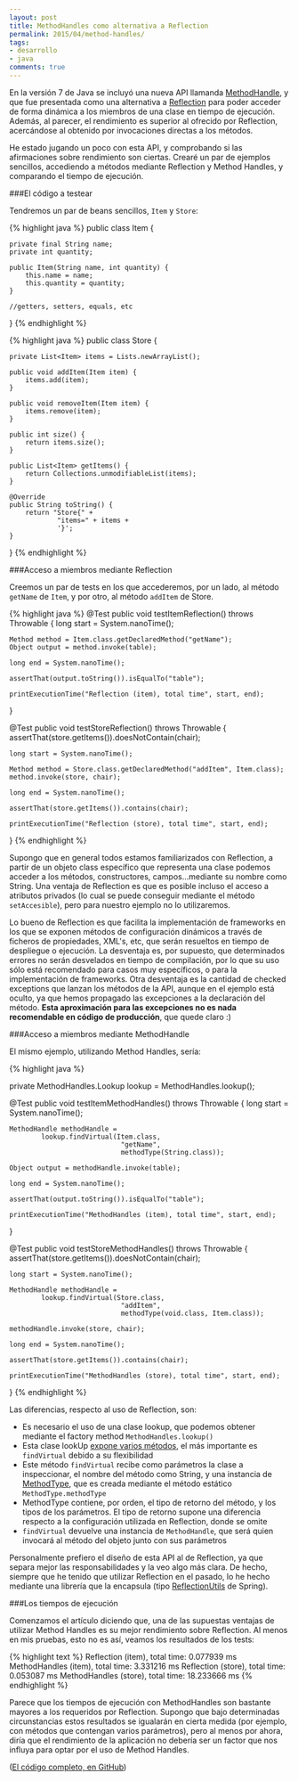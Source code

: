 ```yaml
---
layout: post
title: MethodHandles como alternativa a Reflection
permalink: 2015/04/method-handles/
tags:
- desarrollo
- java
comments: true
---
```


En la versión 7 de Java se incluyó una nueva API llamanda [MethodHandle](http://docs.oracle.com/javase/7/docs/api/java/lang/invoke/MethodHandle.html), y que fue presentada como una alternativa a [Reflection](https://docs.oracle.com/javase/tutorial/reflect/) para poder acceder de forma dinámica a los miembros de una clase en tiempo de ejecución. Además, al parecer, el rendimiento es superior al ofrecido por Reflection, acercándose al obtenido por invocaciones directas a los métodos.

He estado jugando un poco con esta API, y comprobando si las afirmaciones sobre rendimiento son ciertas. Crearé un par de ejemplos sencillos, accediendo a métodos mediante Reflection y Method Handles, y comparando el tiempo de ejecución.

<!--break-->

###El código a testear

Tendremos un par de beans sencillos, `Item` y  `Store`:

{% highlight java %}
public class Item {

    private final String name;
    private int quantity;

    public Item(String name, int quantity) {
        this.name = name;
        this.quantity = quantity;
    }

    //getters, setters, equals, etc
}
{% endhighlight %}

{% highlight java %}
public class Store {

    private List<Item> items = Lists.newArrayList();

    public void addItem(Item item) {
        items.add(item);
    }

    public void removeItem(Item item) {
        items.remove(item);
    }

    public int size() {
        return items.size();
    }

    public List<Item> getItems() {
        return Collections.unmodifiableList(items);
    }

    @Override
    public String toString() {
        return "Store{" +
                "items=" + items +
                '}';
    }
}
{% endhighlight %}

###Acceso a miembros mediante Reflection

Creemos un par de tests en los que accederemos, por un lado, al método `getName` de `Item`, y por otro, al método `addItem` de Store.

{% highlight java %}
@Test
public void testItemReflection() throws Throwable {
    long start = System.nanoTime();

    Method method = Item.class.getDeclaredMethod("getName");
    Object output = method.invoke(table);

    long end = System.nanoTime();

    assertThat(output.toString()).isEqualTo("table");

    printExecutionTime("Reflection (item), total time", start, end);
}

@Test
public void testStoreReflection() throws Throwable {
    assertThat(store.getItems()).doesNotContain(chair);

    long start = System.nanoTime();

    Method method = Store.class.getDeclaredMethod("addItem", Item.class);
    method.invoke(store, chair);

    long end = System.nanoTime();

    assertThat(store.getItems()).contains(chair);

    printExecutionTime("Reflection (store), total time", start, end);

}
{% endhighlight %}

Supongo que en general todos estamos familiarizados con Reflection, a partir de un objeto class específico que representa una clase podemos acceder a los métodos, constructores, campos...mediante su nombre como String. Una ventaja de Reflection es que es posible incluso el acceso a atributos privados (lo cual se puede conseguir mediante el método `setAccesible`), pero para nuestro ejemplo no lo utilizaremos.

Lo bueno de Reflection es que facilita la implementación de frameworks en los que se exponen métodos de configuración dinámicos a través de ficheros de propiedades, XML's, etc, que serán resueltos en tiempo de despliegue o ejecución. La desventaja es, por supuesto, que determinados errores no serán desvelados en tiempo de compilación, por lo que su uso sólo está recomendado para casos muy específicos, o para la implementación de frameworks. Otra desventaja es la cantidad de checked exceptions que lanzan los métodos de la API, aunque en el ejemplo está oculto, ya que hemos propagado las excepciones a la declaración del método. **Esta aproximación para las excepciones no es nada recomendable en código de producción**, que quede claro :)

###Acceso a miembros mediante MethodHandle

El mismo ejemplo, utilizando Method Handles, sería:

{% highlight java %}

private MethodHandles.Lookup lookup = MethodHandles.lookup();

@Test
public void testItemMethodHandles() throws Throwable {
    long start = System.nanoTime();

    MethodHandle methodHandle =
            lookup.findVirtual(Item.class,
                                "getName",
                                methodType(String.class));

    Object output = methodHandle.invoke(table);

    long end = System.nanoTime();

    assertThat(output.toString()).isEqualTo("table");

    printExecutionTime("MethodHandles (item), total time", start, end);

}

@Test
public void testStoreMethodHandles() throws Throwable {
    assertThat(store.getItems()).doesNotContain(chair);

    long start = System.nanoTime();

    MethodHandle methodHandle =
            lookup.findVirtual(Store.class,
                                "addItem",
                                methodType(void.class, Item.class));

    methodHandle.invoke(store, chair);

    long end = System.nanoTime();

    assertThat(store.getItems()).contains(chair);

    printExecutionTime("MethodHandles (store), total time", start, end);
}
{% endhighlight %}

Las diferencias, respecto al uso de Reflection, son:

* Es necesario el uso de una clase lookup, que podemos obtener mediante el factory method `MethodHandles.lookup()`
* Esta clase lookUp [expone varios métodos](https://docs.oracle.com/javase/8/docs/api/java/lang/invoke/MethodHandles.Lookup.html), el más importante es `findVirtual` debido a su flexibilidad
* Este método `findVirtual` recibe como parámetros la clase a inspeccionar, el nombre del método como String, y una instancia de [MethodType](https://docs.oracle.com/javase/7/docs/api/java/lang/invoke/MethodType.html), que es creada mediante el método estático `MethodType.methodType`
* MethodType contiene, por orden, el tipo de retorno del método, y los tipos de los parámetros. El tipo de retorno supone una diferencia respecto a la configuración utilizada en Reflection, donde se omite
* `findVirtual` devuelve una instancia de `MethodHandle`, que será quien invocará al método del objeto junto con sus parámetros

Personalmente prefiero el diseño de esta API al de Reflection, ya que separa mejor las responsabilidades y la veo algo más clara. De hecho, siempre que he tenido que utilizar Reflection en el pasado, lo he hecho mediante una librería que la encapsula (tipo [ReflectionUtils](http://docs.spring.io/spring-framework/docs/4.0.4.RELEASE/javadoc-api/org/springframework/util/ReflectionUtils.html) de Spring).

###Los tiempos de ejecución

Comenzamos el artículo diciendo que, una de las supuestas ventajas de utilizar Method Handles es su mejor rendimiento sobre Reflection. Al menos en mis pruebas, esto no es así, veamos los resultados de los tests:

{% highlight text %}
Reflection (item), total time: 0.077939 ms
MethodHandles (item), total time: 3.331216 ms
Reflection (store), total time: 0.053087 ms
MethodHandles (store), total time: 18.233666 ms
{% endhighlight %}

Parece que los tiempos de ejecución con MethodHandles son bastante mayores a los requeridos por Reflection. Supongo que bajo determinadas circunstancias estos resultados se igualarán en cierta medida (por ejemplo, con métodos que contengan varios parámetros), pero al menos por ahora, diría que el rendimiento de la aplicación no debería ser un factor que nos influya para optar por el uso de Method Handles.

([El código completo, en GitHub](https://github.com/raulavila/blog-examples/tree/master/src/test/java/com/raulavila/methodhandles))
